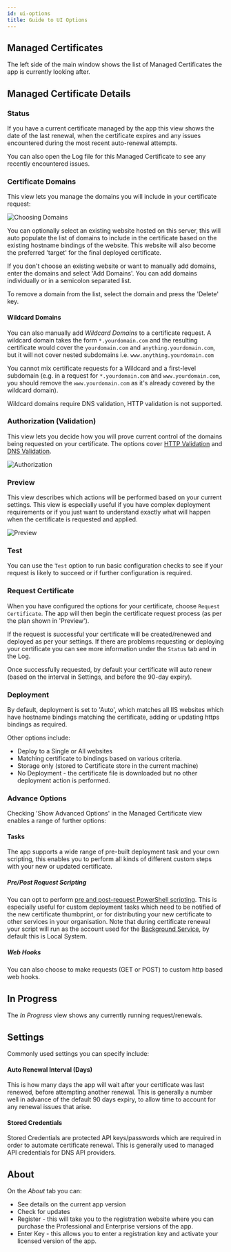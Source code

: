 ```yaml
---
id: ui-options
title: Guide to UI Options
---
```


## Managed Certificates
The left side of the main window shows the list of Managed Certificates the app is currently looking after.

## Managed Certificate Details

### Status
If you have a current certificate managed by the app this view shows the date of the last renewal, when the certificate expires and any issues encountered during the most recent auto-renewal attempts. 

You can also open the Log file for this Managed Certificate to see any recently encountered issues.

### Certificate Domains
This view lets you manage the domains you will include in your certificate request:

![Choosing Domains](/assets/choose_domains.png)

You can optionally select an existing website hosted on this server, this will auto populate the list of domains to include in the certificate based on the existing hostname bindings of the website. This website will also become the preferred 'target' for the final deployed certificate.

If you don't choose an existing website or want to manually add domains, enter the domains and select 'Add Domains'. You can add domains individually or in a semicolon separated list.

To remove a domain from the list, select the domain and press the 'Delete' key.

#### Wildcard Domains
You can also manually add *Wildcard Domains* to a certificate request. A wildcard domain takes the form `*.yourdomain.com` and the resulting certificate would cover the `yourdomain.com` and `anything.yourdomain.com`, but it will not cover nested subdomains i.e. `www.anything.yourdomain.com`

You cannot mix certificate requests for a Wildcard and a first-level subdomain (e.g. in a request for `*.yourdomain.com` and `www.yourdomain.com`, you should remove the `www.yourdomain.com` as it's already covered by the wildcard domain).

Wildcard domains require DNS validation, HTTP validation is not supported.

### Authorization (Validation)
This view lets you decide how you will prove current control of the domains being requested on your certificate. The options cover [HTTP Validation](http-validation) and [DNS Validation](dns-validation).

![Authorization](/assets/choose_auth.png)
### Preview
This view describes which actions will be performed based on your current settings. This view is especially useful if you have complex deployment requirements or if you just want to understand exactly what will happen when the certificate is requested and applied.

![Preview](/assets/preview.png)

### Test
You can use the `Test` option to run basic configuration checks to see if your request is likely to succeed or if further configuration is required.

### Request Certificate
When you have configured the options for your certificate, choose `Request Certificate`. The app will then begin the certificate request process (as per the plan shown in 'Preview'). 

If the request is successful your certificate will be created/renewed and deployed as per your settings. If there are problems requesting or deploying your certificate you can see more information under the `Status` tab and in the Log.

Once successfully requested, by default your certificate will auto renew (based on the interval in Settings, and before the 90-day expiry).

### Deployment
By default, deployment is set to 'Auto', which matches all IIS websites which have hostname bindings matching the certificate, adding or updating https bindings as required.

Other options include:
- Deploy to a Single or All websites
- Matching certificate to bindings based on various criteria.
- Storage only (stored to Certificate store in the current machine)
- No Deployment - the certificate file is downloaded but no other deployment action is performed.

### Advance Options
Checking 'Show Advanced Options' in the Managed Certificate view enables a range of further options:

#### Tasks
The app supports a wide range of pre-built deployment task and your own scripting, this enables you to perform all kinds of different custom steps with your new or updated certificate.

##### Pre/Post Request Scripting
You can opt to perform [pre and post-request PowerShell scripting](script-hooks.md). This is especially useful for custom deployment tasks which need to be notified of the new certificate thumbprint, or for distributing your new certificate to other services in your organisation. Note that during certificate renewal your script will run as the account used for the [Background Service](backgroundservice.md), by default this is Local System.

##### Web Hooks
You can also choose to make requests (GET or POST) to custom http based web hooks.

## In Progress
The *In Progress* view shows any currently running request/renewals.

## Settings
Commonly used settings you can specify include:

#### Auto Renewal Interval (Days) 
This is how many days the app will wait after your certificate was last renewed, before attempting another renewal. This is generally a number well in advance of the default 90 days expiry, to allow time to account for any renewal issues that arise.

#### Stored Credentials
Stored Credentials are protected API keys/passwords which are required in order to automate certificate renewal. This is generally used to managed API credentials for DNS API providers.

## About
 On the *About* tab you can:
 - See details on the current app version
 - Check for updates
 - Register - this will take you to the registration website where you can purchase the Professional and Enterprise versions of the app.
 - Enter Key - this allows you to enter a registration key and activate your licensed version of the app.